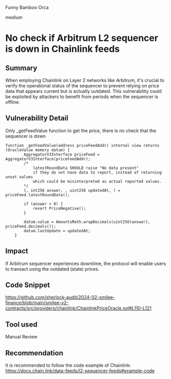 Funny Bamboo Orca

medium

# No check if Arbitrum L2 sequencer is down in Chainlink feeds

## Summary
When employing Chainlink on Layer 2 networks like Arbitrum, it's crucial to verify the operational status of the sequencer to prevent relying on price data that appears current but is actually outdated.
This vulnerability could be exploited by attackers to benefit from periods when the sequencer is offline.

## Vulnerability Detail
Only  _getFeedValue function to get the price, there is no check that the sequencer is down
```solidity
function _getFeedValue(address priceFeedAddr) internal view returns (OracleValue memory datum) {
        AggregatorV3Interface priceFeed = AggregatorV3Interface(priceFeedAddr);
        /*
            latestRoundData SHOULD raise "No data present"
            if they do not have data to report, instead of returning unset values
            which could be misinterpreted as actual reported values.
        */
        (, int256 answer, , uint256 updatedAt, ) = priceFeed.latestRoundData();      

        if (answer < 0) {
            revert PriceNegative();
        }

        datum.value = AmountsMath.wrapDecimals(uint256(answer), priceFeed.decimals());
        datum.lastUpdate = updatedAt;
    }
```

## Impact
If Arbitrum sequencer experiences downtime, the protocol will enable users to transact using the outdated (stale) prices.

## Code Snippet
https://github.com/sherlock-audit/2024-02-smilee-finance/blob/main/smilee-v2-contracts/src/providers/chainlink/ChainlinkPriceOracle.sol#L110-L121

## Tool used
Manual Review

## Recommendation
It is recommended to follow the code example of Chainlink: https://docs.chain.link/data-feeds/l2-sequencer-feeds#example-code

